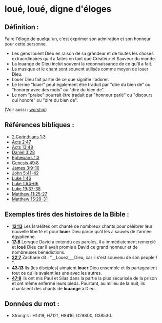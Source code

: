 # loué, loué, digne d'éloges

## Définition :

Faire l'éloge de quelqu'un, c'est exprimer son admiration et son honneur pour cette personne.

* Les gens louent Dieu en raison de sa grandeur et de toutes les choses extraordinaires qu'il a faites en tant que Créateur et Sauveur du monde.
* La louange de Dieu inclut souvent la reconnaissance de ce qu'il a fait.
* La musique et le chant sont souvent utilisés comme moyen de louer Dieu.
* Louer Dieu fait partie de ce que signifie l'adorer.
* Le terme "louer" peut également être traduit par "dire du bien de" ou "honorer avec des mots" ou "dire du bien de".
* Le nom "praise" pourrait être traduit par "honneur parlé" ou "discours qui honore" ou "dire du bien de".

(Voir aussi : [worship](../kt/worship.md))

## Références bibliques :

* [2 Corinthians 1:3](rc://en/tn/help/2co/01/03)
* [Acts 2:47](rc://en/tn/help/act/02/47)
* [Acts 13:48](rc://en/tn/help/act/13/48)
* [Daniel 3:28](rc://en/tn/help/dan/03/28)
* [Ephesians 1:3](rc://en/tn/help/eph/01/03)
* [Genesis 49:8](rc://en/tn/help/gen/49/8)
* [James 3:9-10](rc://en/tn/help/jas/03/09)
* [John 5:41-42](rc://en/tn/help/jhn/05/41)
* [Luke 1:46](rc://en/tn/help/luk/01/46)
* [Luke 1:64-66](rc://en/tn/help/luk/01/64)
* [Luke 19:37-38](rc://en/tn/help/luk/19/37)
* [Matthew 11:25-27](rc://en/tn/help/mat/11/25)
* [Matthew 15:29-31](rc://en/tn/help/mat/15/29)

## Exemples tirés des histoires de la Bible :

* __[12:13](rc://en/tn/help/obs/12/13)__ Les Israélites ont chanté de nombreux chants pour célébrer leur nouvelle liberté et pour __louer__ Dieu parce qu'il les a sauvés de l'armée égyptienne.
* __[17:8](rc://en/tn/help/obs/17/08)__ Lorsque David a entendu ces paroles, il a immédiatement remercié et __loué__ Dieu car il avait promis à David ce grand honneur et de nombreuses bénédictions.
* __[22:7](rc://en/tn/help/obs/22/07)__ Zacharie dit : "__Louez___Dieu, car il s'est souvenu de son peuple ! ".
* __[43:13](rc://en/tn/help/obs/43/13)__ Ils (les disciples) aimaient __louer__ Dieu ensemble et ils partageaient tout ce qu'ils avaient les uns avec les autres.
* __[47:8](rc://en/tn/help/obs/47/08)__ Ils ont mis Paul et Silas dans la partie la plus sécurisée de la prison et ont même enfermé leurs pieds. Pourtant, au milieu de la nuit, ils chantaient des chants de __louange__ à Dieu.

## Données du mot :

* Strong's : H1319, H7121, H8416, G29800, G38530.
